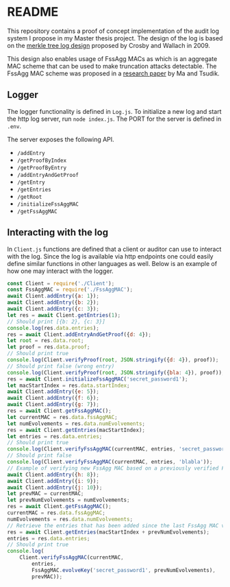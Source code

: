 # README
This repository contains a proof of concept implementation of the audit log system I propose in my Master thesis project. 
The design of the log is based on the [merkle tree log design](https://www.usenix.org/legacy/event/sec09/tech/full_papers/crosby.pdf) proposed by Crosby and Wallach in 2009.

This design also enables usage of FssAgg MACs as which is an aggregate MAC scheme that can be used to make truncation attacks detectable. The FssAgg MAC scheme was proposed in a [research paper](https://ieeexplore.ieee.org/abstract/document/4223216?casa_token=VHioHCEgJFsAAAAA:svs6xky26Yo3bZP9iFtZuiEzc-bZ2KK36D5LATgyT-7iaIEh6rMoscEFtMJamGrkobNaRw8O) by Ma and Tsudik.

## Logger
The logger functionality is defined in `Log.js`. To initialize a new log and start the http log server, run `node index.js`. The PORT for the server is defined in `.env`.

The server exposes the following API.
- `/addEntry`
- `/getProofByIndex`
- `/getProofByEntry`
- `/addEntryAndGetProof`
- `/getEntry`
- `/getEntries`
- `/getRoot`
- `/initializeFssAggMAC`
- `/getFssAggMAC`

## Interacting with the log
In `Client.js` functions are defined that a client or auditor can use to interact with the log. Since the log is available via http endpoints one could easily define similar functions in other languages as well. Below is an example of how one may interact with the logger.

```javascript
const Client = require('./Client');
const FssAggMAC = require('./FssAggMAC');
await Client.addEntry({a: 1});
await Client.addEntry({b: 2});
await Client.addEntry({c: 3});
let res = await Client.getEntries(1);
// Should print [{b: 2}, {c: 3}]
console.log(res.data.entries);
res = await Client.addEntryAndGetProof({d: 4});
let root = res.data.root;
let proof = res.data.proof;
// Should print true
console.log(Client.verifyProof(root, JSON.stringify({d: 4}), proof));
// Should print false (wrong entry)
console.log(Client.verifyProof(root, JSON.stringify({bla: 4}), proof));
res = await Client.initializeFssAggMAC('secret_password1');
let macStartIndex = res.data.startIndex;
await Client.addEntry({e: 5});
await Client.addEntry({f: 6});
await Client.addEntry({g: 7});
res = await Client.getFssAggMAC();
let currentMAC = res.data.fssAggMAC;
let numEvolvements = res.data.numEvolvements;
res = await Client.getEntries(macStartIndex);
let entries = res.data.entries;
// Should print true
console.log(Client.verifyFssAggMAC(currentMAC, entries, 'secret_password1'));
// Should print false
console.log(Client.verifyFssAggMAC(currentMAC, entries, 'blabla'));
// Example of verifying new FssAgg MAC based on a previously verified FssAgg MAC
await Client.addEntry({h: 8});
await Client.addEntry({i: 9});
await Client.addEntry({j: 10});
let prevMAC = currentMAC;
let prevNumEvolvements = numEvolvements;
res = await Client.getFssAggMAC();
currentMAC = res.data.fssAggMAC;
numEvolvements = res.data.numEvolvements;
// Retrieve the entries that has been added since the last FssAgg MAC verification
res = await Client.getEntries(macStartIndex + prevNumEvolvements);
entries = res.data.entries;
// Should print true
console.log(
    Client.verifyFssAggMAC(currentMAC,
        entries,
        FssAggMAC.evolveKey('secret_password1', prevNumEvolvements),
        prevMAC));
```
